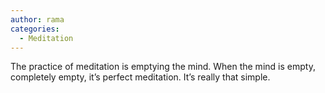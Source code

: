 ```yaml
---
author: rama
categories:
  - Meditation
---
```


The practice of meditation is emptying the mind. When the mind is empty, completely empty, it’s perfect meditation. It’s really that simple.